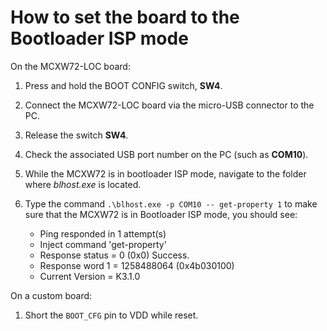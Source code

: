 # How to set the board to the Bootloader ISP mode 

On the MCXW72-LOC board:

1.  Press and hold the BOOT CONFIG switch, **SW4**.
2.  Connect the MCXW72-LOC board via the micro-USB connector to the PC.
3.  Release the switch **SW4**.
4.  Check the associated USB port number on the PC \(such as **COM10**\).
5.  While the MCXW72 is in bootloader ISP mode, navigate to the folder where *blhost.exe* is located.
6.  Type the command `.\blhost.exe -p COM10 -- get-property 1` to make sure that the MCXW72 is in Bootloader ISP mode, you should see:

    -   Ping responded in 1 attempt\(s\)
    -   Inject command 'get-property'
    -   Response status = 0 \(0x0\) Success.
    -   Response word 1 = 1258488064 \(0x4b030100\)
    -   Current Version = K3.1.0

On a custom board:

1.  Short the `BOOT_CFG` pin to VDD while reset.

